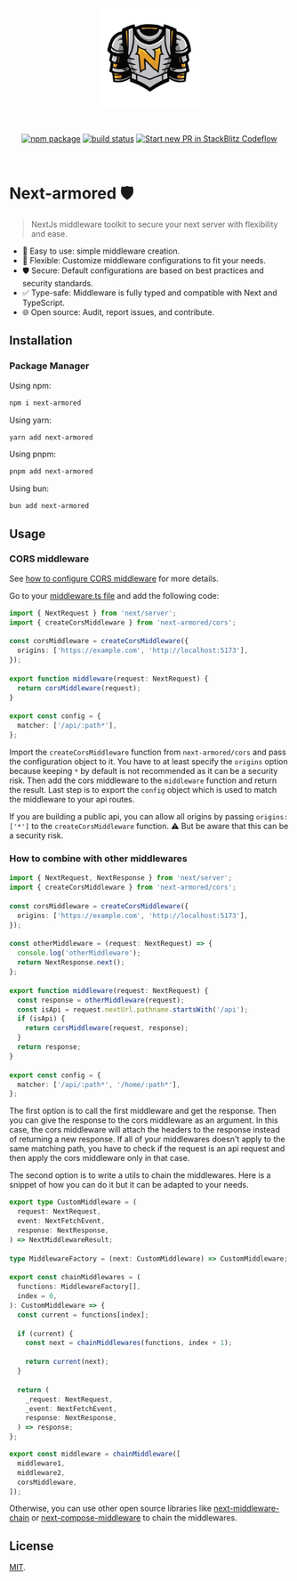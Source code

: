 <p align="center">
  <a 
  href="https://raw.githubusercontent.com/marek-e/next-armored/master/assets/n-armor.svg" target="_blank" rel="noopener noreferrer">
    <img width="180" src="https://raw.githubusercontent.com/marek-e/next-armored/master/assets/n-armor.svg" alt="next-armored logo">
  </a>
</p>
<br/>
<p align="center">
  <a href="https://npmjs.com/package/next-armored"><img src="https://img.shields.io/npm/v/next-armored.svg" alt="npm package"></a>
  <a href="https://github.com/marek-e/next-armored/actions/workflows/ci.yml"><img src="https://github.com/marek-e/next-armored/actions/workflows/ci.yml/badge.svg?branch=master" alt="build status"></a>
  <a href="https://pr.new/marek-e/next-armored"><img src="https://developer.stackblitz.com/img/start_pr_dark_small.svg" alt="Start new PR in StackBlitz Codeflow"></a>
</p>
<br/>

# Next-armored 🛡️

> NextJs middleware toolkit to secure your next server with flexibility and ease.

- 🚀 Easy to use: simple middleware creation.
- 🔧 Flexible: Customize middleware configurations to fit your needs.
- 🛡️ Secure: Default configurations are based on best practices and security standards.
- ✅ Type-safe: Middleware is fully typed and compatible with Next and TypeScript.
- 🌐 Open source: Audit, report issues, and contribute.

## Installation

### Package Manager

Using npm:

```bash
npm i next-armored
```

Using yarn:

```bash
yarn add next-armored
```

Using pnpm:

```bash
pnpm add next-armored
```

Using bun:

```bash
bun add next-armored
```

## Usage

### CORS middleware

See [how to configure CORS middleware](./middlewares/cross-origin-resource-sharing/README.md) for more details.

Go to your [middleware.ts file](./src/middleware.ts) and add the following code:

```typescript middleware.ts
import { NextRequest } from 'next/server';
import { createCorsMiddleware } from 'next-armored/cors';

const corsMiddleware = createCorsMiddleware({
  origins: ['https://example.com', 'http://localhost:5173'],
});

export function middleware(request: NextRequest) {
  return corsMiddleware(request);
}

export const config = {
  matcher: ['/api/:path*'],
};
```

Import the `createCorsMiddleware` function from `next-armored/cors` and pass the configuration object to it.
You have to at least specify the `origins` option because keeping `*` by default is not recommended as it can be a security risk.
Then add the cors middleware to the `middleware` function and return the result.
Last step is to export the `config` object which is used to match the middleware to your api routes.

If you are building a public api, you can allow all origins by passing `origins: ['*']` to the `createCorsMiddleware` function.
⚠️ But be aware that this can be a security risk.

### How to combine with other middlewares

```typescript middleware.ts
import { NextRequest, NextResponse } from 'next/server';
import { createCorsMiddleware } from 'next-armored/cors';

const corsMiddleware = createCorsMiddleware({
  origins: ['https://example.com', 'http://localhost:5173'],
});

const otherMiddleware = (request: NextRequest) => {
  console.log('otherMiddleware');
  return NextResponse.next();
};

export function middleware(request: NextRequest) {
  const response = otherMiddleware(request);
  const isApi = request.nextUrl.pathname.startsWith('/api');
  if (isApi) {
    return corsMiddleware(request, response);
  }
  return response;
}

export const config = {
  matcher: ['/api/:path*', '/home/:path*'],
};
```

The first option is to call the first middleware and get the response.
Then you can give the response to the cors middleware as an argument.
In this case, the cors middleware will attach the headers to the response instead of returning a new response.
If all of your middlewares doesn't apply to the same matching path, you have to check if the request is an api request and then apply the cors middleware only in that case.

The second option is to write a utils to chain the middlewares. Here is a snippet of how you can do it but it can be adapted to your needs.

```typescript chainMiddlewares.ts
export type CustomMiddleware = (
  request: NextRequest,
  event: NextFetchEvent,
  response: NextResponse,
) => NextMiddlewareResult;

type MiddlewareFactory = (next: CustomMiddleware) => CustomMiddleware;

export const chainMiddlewares = (
  functions: MiddlewareFactory[],
  index = 0,
): CustomMiddleware => {
  const current = functions[index];

  if (current) {
    const next = chainMiddlewares(functions, index + 1);

    return current(next);
  }

  return (
    _request: NextRequest,
    _event: NextFetchEvent,
    response: NextResponse,
  ) => response;
};
```

```typescript middlewares.ts
export const middleware = chainMiddleware([
  middleware1,
  middleware2,
  corsMiddleware,
]);
```

Otherwise, you can use other open source libraries like [next-middleware-chain](https://github.com/HamedBahram/next-middleware-chain) or [next-compose-middleware](https://github.com/kj455/next-compose-middleware) to chain the middlewares.

## License

[MIT](LICENSE).
